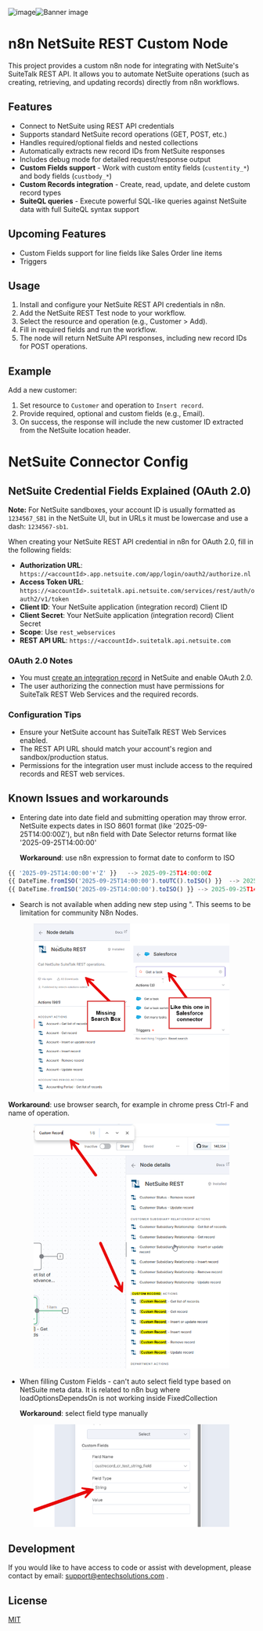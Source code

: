 <img width="206" height="19" alt="image" src="https://github.com/user-attachments/assets/630d08a0-4961-4f77-9a4d-5c8aa4669765" />![Banner image](https://user-images.githubusercontent.com/10284570/173569848-c624317f-42b1-45a6-ab09-f0ea3c247648.png)

# n8n NetSuite REST Custom Node

This project provides a custom n8n node for integrating with NetSuite's SuiteTalk REST API. It allows you to automate NetSuite operations (such as creating, retrieving, and updating records) directly from n8n workflows.

## Features

- Connect to NetSuite using REST API credentials
- Supports standard NetSuite record operations (GET, POST, etc.)
- Handles required/optional fields and nested collections
- Automatically extracts new record IDs from NetSuite responses
- Includes debug mode for detailed request/response output
- **Custom Fields support** - Work with custom entity fields (`custentity_*`) and body fields (`custbody_*`)
- **Custom Records integration** - Create, read, update, and delete custom record types
- **SuiteQL queries** - Execute powerful SQL-like queries against NetSuite data with full SuiteQL syntax support

## Upcoming Features
- Custom Fields support for line fields like Sales Order line items
- Triggers

## Usage

1. Install and configure your NetSuite REST API credentials in n8n.
2. Add the NetSuite REST Test node to your workflow.
3. Select the resource and operation (e.g., Customer > Add).
4. Fill in required fields and run the workflow.
5. The node will return NetSuite API responses, including new record IDs for POST operations.

## Example

Add a new customer:

1. Set resource to `Customer` and operation to `Insert record`.
2. Provide required, optional and custom fields (e.g., Email).
3. On success, the response will include the new customer ID extracted from the NetSuite location header.


# NetSuite Connector Config

## NetSuite Credential Fields Explained (OAuth 2.0)

**Note:** For NetSuite sandboxes, your account ID is usually formatted as `1234567_SB1` in the NetSuite UI, but in URLs it must be lowercase and use a dash: `1234567-sb1`.

When creating your NetSuite REST API credential in n8n for OAuth 2.0, fill in the following fields:

- **Authorization URL**: `https://<accountId>.app.netsuite.com/app/login/oauth2/authorize.nl`
- **Access Token URL**: `https://<accountId>.suitetalk.api.netsuite.com/services/rest/auth/oauth2/v1/token`
- **Client ID**: Your NetSuite application (integration record) Client ID
- **Client Secret**: Your NetSuite application (integration record) Client Secret
- **Scope**: Use `rest_webservices`
- **REST API URL**: `https://<accountId>.suitetalk.api.netsuite.com`

### OAuth 2.0 Notes

- You must [create an integration record](https://docs.oracle.com/en/cloud/saas/netsuite/ns-online-help/section_157771733782.html) in NetSuite and enable OAuth 2.0.
- The user authorizing the connection must have permissions for SuiteTalk REST Web Services and the required records.

### Configuration Tips

- Ensure your NetSuite account has SuiteTalk REST Web Services enabled.
- The REST API URL should match your account's region and sandbox/production status.
- Permissions for the integration user must include access to the required records and REST web services.

## Known Issues and workarounds

- Entering date into date field and submitting operation may throw error. NetSuite expects dates in ISO 8601 format (like '2025-09-25T14:00:00Z'), but n8n field with Date Selector returns format like '2025-09-25T14:00:00'
  
  **Workaround**: use n8n expression to format date to conform to ISO
```javascript
{{ '2025-09-25T14:00:00'+'Z' }}   --> 2025-09-25T14:00:00Z
{{ DateTime.fromISO('2025-09-25T14:00:00').toUTC().toISO() }}  --> 2025-09-25T18:00:00.000Z
{{ DateTime.fromISO('2025-09-25T14:00:00').toISO() }} --> 2025-09-25T14:00:00.000-04:00
```
	
- Search is not available when adding new step using ".  This seems to be limitation for community N8n Nodes.

<div align="center">
<img alt="Missing search box" src="https://raw.githubusercontent.com/entech-code/n8n-nodes-netsuite-rest-assets/main/missing-search-box.png" style="max-width: 100%; height: auto; width: 400px;"> 
</div>

  **Workaround**: use browser search, for example in chrome press Ctrl-F and name of operation.

<div align="center">
<img alt="Missing search box workaround" src="https://raw.githubusercontent.com/entech-code/n8n-nodes-netsuite-rest-assets/main/missing-search-box-workaround.png" style="max-width: 100%; height: auto; width: 400px;"> 
</div>


- When filling Custom Fields - can't auto select field type based on NetSuite meta data.  It is related to n8n bug where loadOptionsDependsOn is not working inside FixedCollection

   **Workaround**: select field type manually
<div align="center">
<img alt="Search is not availabl" src="https://raw.githubusercontent.com/entech-code/n8n-nodes-netsuite-rest-assets/main/custom-field-specify-field-type.png" style="max-width: 100%; height: auto; width: 400px;"> 
</div>

## Development

If you would like to have access to code or assist with development, please contact by email: support@entechsolutions.com .

## License

[MIT](https://github.com/n8n-io/n8n-nodes-starter/blob/master/LICENSE.md)
